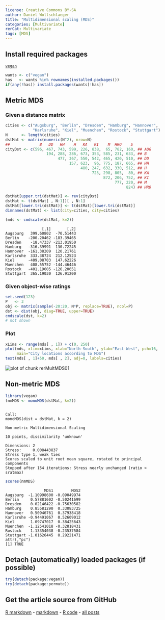 ```yaml
---
license: Creative Commons BY-SA
author: Daniel Wollschlaeger
title: "Multidimensional scaling (MDS)"
categories: [Multivariate]
rerCat: Multivariate
tags: [MDS]
---
```





Install required packages
-------------------------

[`vegan`](http://cran.r-project.org/package=vegan)


```r
wants <- c("vegan")
has   <- wants %in% rownames(installed.packages())
if(any(!has)) install.packages(wants[!has])
```

Metric MDS
-------------------------

### Given a distance matrix


```r
cities <- c("Augsburg", "Berlin", "Dresden", "Hamburg", "Hannover",
            "Karlsruhe", "Kiel", "Muenchen", "Rostock", "Stuttgart")
N      <- length(cities)
dstMat <- matrix(numeric(N^2), nrow=N)
##             B   DD   HH    H   KA   KI    M  HRO    S
cityDst <- c(596, 467, 743, 599, 226, 838,  65, 782, 160, ## AUG
                  194, 288, 286, 673, 353, 585, 231, 633, ## B
                       477, 367, 550, 542, 465, 420, 510, ## DD
                            157, 623,  96, 775, 187, 665, ## HH
                                 480, 247, 632, 330, 512, ## H
                                      723, 298, 805,  80, ## KA
                                           872, 206, 752, ## KI
                                                777, 220, ## M
                                                     824) ## HRO

dstMat[upper.tri(dstMat)] <- rev(cityDst)
dstMat <- t(dstMat[ , N:1])[ , N:1]
dstMat[lower.tri(dstMat)] <- t(dstMat)[lower.tri(dstMat)]
dimnames(dstMat) <- list(city=cities, city=cities)
```


```r
(mds <- cmdscale(dstMat, k=2))
```

```
                [,1]       [,2]
Augsburg   399.60802  -70.51443
Berlin    -200.20462 -183.39465
Dresden    -18.47337 -213.01950
Hamburg   -316.39991  130.72245
Hannover  -161.38209  120.21761
Karlsruhe  333.38724  212.12523
Kiel      -409.08703  147.62226
Muenchen   408.55752 -144.46446
Rostock   -401.19605 -126.20651
Stuttgart  365.19030  126.91200
```

### Given object-wise ratings


```r
set.seed(123)
P   <- 3
obj <- matrix(sample(-20:20, N*P, replace=TRUE), ncol=P)
dst <- dist(obj, diag=TRUE, upper=TRUE)
cmdscale(dst, k=2)
# not shown
```

### Plot


```r
xLims <- range(mds[ , 1]) + c(0, 250)
plot(mds, xlim=xLims, xlab="North-South", ylab="East-West", pch=16,
     main="City locations according to MDS")
text(mds[ , 1]+50, mds[ , 2], adj=0, labels=cities)
```

![plot of chunk rerMultMDS01](../content/assets/figure/rerMultMDS01-1.png) 

Non-metric MDS
-------------------------


```r
library(vegan)
(nmMDS <- monoMDS(dstMat, k=2))
```

```

Call:
monoMDS(dist = dstMat, k = 2) 

Non-metric Multidimensional Scaling

10 points, dissimilarity 'unknown'

Dimensions: 2 
Stress:     0.008443837 
Stress type 1, weak ties
Scores scaled to unit root mean square, rotated to principal components
Stopped after 154 iterations: Stress nearly unchanged (ratio > sratmax)
```

```r
scores(nmMDS)
```

```
                 MDS1        MDS2
Augsburg  -1.10998600 -0.09049974
Berlin     0.57881602 -0.50241699
Dresden    0.02146422 -0.75630582
Hamburg    0.85581290  0.33083725
Hannover   0.50946761  0.37938418
Karlsruhe -0.94491067  0.52609012
Kiel       1.09747017  0.38425643
Muenchen  -1.12541018 -0.32818431
Rostock    1.13354038 -0.23537584
Stuttgart -1.01626445  0.29221471
attr(,"pc")
[1] TRUE
```

Detach (automatically) loaded packages (if possible)
-------------------------


```r
try(detach(package:vegan))
try(detach(package:permute))
```

Get the article source from GitHub
----------------------------------------------

[R markdown](https://github.com/dwoll/RExRepos/raw/master/Rmd/multMDS.Rmd) - [markdown](https://github.com/dwoll/RExRepos/raw/master/md/multMDS.md) - [R code](https://github.com/dwoll/RExRepos/raw/master/R/multMDS.R) - [all posts](https://github.com/dwoll/RExRepos/)
